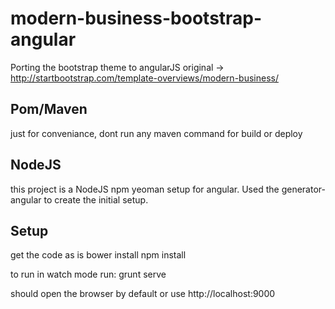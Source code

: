 # modern-business-bootstrap-angular
Porting the bootstrap theme to angularJS
original -> http://startbootstrap.com/template-overviews/modern-business/

## Pom/Maven
just for conveniance, dont run any maven command for build or deploy

## NodeJS
this project is a NodeJS npm yeoman setup for angular. Used the generator-angular to create the initial setup.

## Setup
get the code as is
bower install
npm install

to run in watch mode run:
grunt serve 

should open the browser by default or use http://localhost:9000



